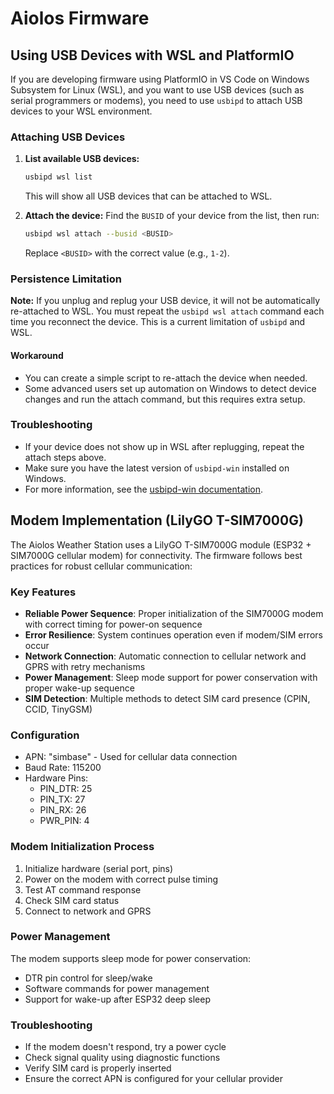 # Aiolos Firmware

## Using USB Devices with WSL and PlatformIO

If you are developing firmware using PlatformIO in VS Code on Windows Subsystem for Linux (WSL), and you want to use USB devices (such as serial programmers or modems), you need to use `usbipd` to attach USB devices to your WSL environment.

### Attaching USB Devices

1. **List available USB devices:**
   ```bash
   usbipd wsl list
   ```
   This will show all USB devices that can be attached to WSL.

2. **Attach the device:**
   Find the `BUSID` of your device from the list, then run:
   ```bash
   usbipd wsl attach --busid <BUSID>
   ```
   Replace `<BUSID>` with the correct value (e.g., `1-2`).

### Persistence Limitation

**Note:** If you unplug and replug your USB device, it will not be automatically re-attached to WSL. You must repeat the `usbipd wsl attach` command each time you reconnect the device. This is a current limitation of `usbipd` and WSL.

#### Workaround
- You can create a simple script to re-attach the device when needed.
- Some advanced users set up automation on Windows to detect device changes and run the attach command, but this requires extra setup.

### Troubleshooting
- If your device does not show up in WSL after replugging, repeat the attach steps above.
- Make sure you have the latest version of `usbipd-win` installed on Windows.
- For more information, see the [usbipd-win documentation](https://github.com/dorssel/usbipd-win).

## Modem Implementation (LilyGO T-SIM7000G)

The Aiolos Weather Station uses a LilyGO T-SIM7000G module (ESP32 + SIM7000G cellular modem) for connectivity. The firmware follows best practices for robust cellular communication:

### Key Features

- **Reliable Power Sequence**: Proper initialization of the SIM7000G modem with correct timing for power-on sequence
- **Error Resilience**: System continues operation even if modem/SIM errors occur
- **Network Connection**: Automatic connection to cellular network and GPRS with retry mechanisms
- **Power Management**: Sleep mode support for power conservation with proper wake-up sequence
- **SIM Detection**: Multiple methods to detect SIM card presence (CPIN, CCID, TinyGSM)

### Configuration

- APN: "simbase" - Used for cellular data connection
- Baud Rate: 115200
- Hardware Pins:
  - PIN_DTR: 25
  - PIN_TX: 27
  - PIN_RX: 26
  - PWR_PIN: 4

### Modem Initialization Process

1. Initialize hardware (serial port, pins)
2. Power on the modem with correct pulse timing
3. Test AT command response
4. Check SIM card status
5. Connect to network and GPRS

### Power Management

The modem supports sleep mode for power conservation:

- DTR pin control for sleep/wake
- Software commands for power management
- Support for wake-up after ESP32 deep sleep

### Troubleshooting

- If the modem doesn't respond, try a power cycle
- Check signal quality using diagnostic functions
- Verify SIM card is properly inserted
- Ensure the correct APN is configured for your cellular provider
